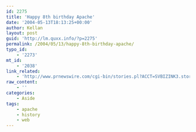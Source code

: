 ```yaml
---
id: 2275
title: 'Happy 8th birthday Apache'
date: '2004-05-13T18:13:25+00:00'
author: Kellan
layout: post
guid: 'http://lm.quxx.info/?p=2275'
permalink: /2004/05/13/happy-8th-birthday-apache/
typo_id:
    - '2273'
mt_id:
    - '2038'
link_related:
    - 'http://www.prnewswire.com/cgi-bin/stories.pl?ACCT=SVBIZINK3.story&STORY=/www/story/05-11-2004/0002172126&EDATE=TUE May 11 2004, 02:15 PM'
raw_content:
    - ''
categories:
    - Aside
tags:
    - apache
    - history
    - web
---
```


